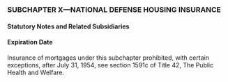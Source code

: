 ### SUBCHAPTER X—NATIONAL DEFENSE HOUSING INSURANCE ###

#### **Statutory Notes and Related Subsidiaries** ####

#### Expiration Date ####

Insurance of mortgages under this subchapter prohibited, with certain exceptions, after July 31, 1954, see section 1591c of Title 42, The Public Health and Welfare.